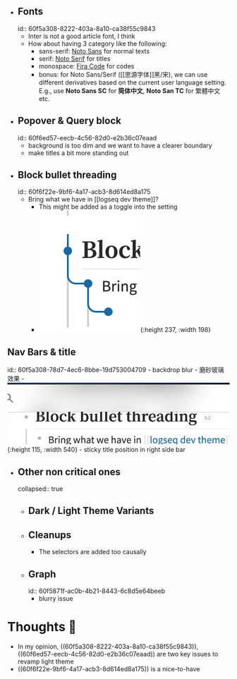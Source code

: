 - ## Fonts
  id:: 60f5a308-8222-403a-8a10-ca38f55c9843
	- Inter is not a good article font, I think
	- How about having 3 category like the following:
		- sans-serif: [Noto Sans](https://fonts.google.com/specimen/Noto+Sans) for normal texts
		- serif: [Noto Serif](https://fonts.google.com/specimen/Noto+Serif) for titles
		- monospace: [Fira Code](https://fonts.google.com/specimen/Fira+Code?query=fira+code) for codes
		- bonus: for Noto Sans/Serif ([[思源字体]]黑/宋), we can use different derivatives based on the current user language setting. E.g., use **Noto Sans SC** for **简体中文**,  **Noto San TC** for 繁體中文 etc.
- ## Popover & Query block
  id:: 60f6ed57-eecb-4c56-82d0-e2b36c07eaad
	- background is too dim and we want to have a clearer boundary
	- make titles a bit more standing out
- ## Block bullet threading
  id:: 60f6f22e-9bf6-4a17-acb3-8d614ed8a175
	- Bring what we have in [[logseq dev theme]]?
		- This might be added as a toggle into the setting
		- ![image.png](../assets/image_1626796687548_0.png){:height 237, :width 198}
## Nav Bars & title
id:: 60f5a308-78d7-4ec6-8bbe-19d753004709
	- backdrop blur - 磨砂玻璃效果
		- ![image.png](../assets/image_1626797105587_0.png){:height 115, :width 540}
	- sticky title position in right side bar
- ## Other non critical ones
  collapsed:: true
	- ## Dark / Light Theme Variants
	- ## Cleanups
		- The selectors are added too causally
	- ## Graph
	  id:: 60f5871f-ac0b-4b21-8443-6c8d5e64beeb
		- blurry issue
# Thoughts 💭
- In my opinion, ((60f5a308-8222-403a-8a10-ca38f55c9843)), ((60f6ed57-eecb-4c56-82d0-e2b36c07eaad)) are two key issues to revamp light theme
- ((60f6f22e-9bf6-4a17-acb3-8d614ed8a175)) is a nice-to-have